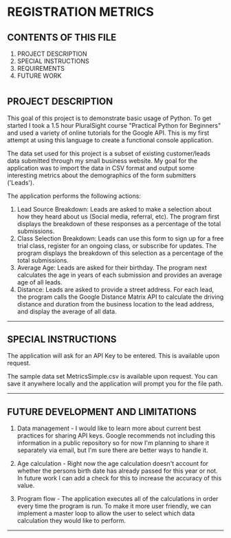 REGISTRATION METRICS
===============================


CONTENTS OF THIS FILE
---------------------
1. PROJECT DESCRIPTION
2. SPECIAL INSTRUCTIONS
3. REQUIREMENTS
3. FUTURE WORK
#


PROJECT DESCRIPTION
-------------------

This goal of this project is to demonstrate basic usage of Python. To get started I took a 1.5 hour PluralSight course "Practical Python for Beginners" and used a variety of online tutorials for the Google API. This is my first attempt at using this language to create a functional console application.

The data set used for this project is a subset of existing customer/leads data submitted through my small business website. My goal for the application was to import the data in CSV format and output some interesting metrics about the demographics of the form submitters ('Leads'). 

The application performs the following actions:

1. Lead Source Breakdown: Leads are asked to make a selection about how they heard about us (Social media, referral, etc). The program first displays the breakdown of these responses as a percentage of the total submissions.
2. Class Selection Breakdown: Leads can use this form to sign up for a free trial class, register for an ongoing class, or subscribe for updates. The program displays the breakdown of this selection as a percentage of the total submissions. 
3. Average Age: Leads are asked for their birthday. The program next calculates the age in years of each submission and provides an average age of all leads.
4. Distance: Leads are asked to provide a street address. For each lead, the program calls the Google Distance Matrix API to calculate the driving distance and duration from the business location to the lead address, and display the average of all data.
---------------------------------------------------------------
SPECIAL INSTRUCTIONS
---------------------------
The application will ask for an API Key to be entered. This is available upon request.

The sample data set MetricsSimple.csv is available upon request. You can save it anywhere locally and the application will prompt you for the file path.

---------------------------------------------------------------
FUTURE DEVELOPMENT AND LIMITATIONS
----------------------------------

1. Data management - I would like to learn more about current best practices for sharing API keys. Google recommends not including this information in a public repository so for now I'm planning to share it separately via email, but I'm sure there are better ways to handle it.

2. Age calculation - Right now the age calculation doesn't account for whether the persons birth date has already passed for this year or not. In future work I can add a check for this to increase the accuracy of this value.

3. Program flow - The application executes all of the calculations in order every time the program is run. To make it more user friendly, we can implement a master loop to allow the user to select which data calculation they would like to perform. 
----------------------------------------------------------------
